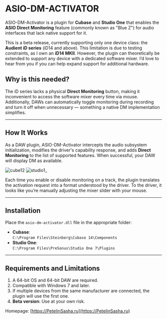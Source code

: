 # ASIO-DM-ACTIVATOR

ASIO-DM-Activator is a plugin for **Cubase** and **Studio One** that enables the **ASIO Direct Monitoring** feature (commonly known as "Blue Z") for audio interfaces that lack native support for it.

This is a beta release, currently supporting only one device class: the **Audient iD series** (iD14 and above). This limitation is due to testing constraints, as I own an **iD14 MKII**. However, the plugin can theoretically be extended to support any device with a dedicated software mixer. I’d love to hear from you if you can help expand support for additional hardware.

## Why is this needed?  
The iD series lacks a physical **Direct Monitoring** button, making it inconvenient to access the software mixer every time via mouse. Additionally, DAWs can automatically toggle monitoring during recording and turn it off when unnecessary — something a native DM implementation simplifies.

---


## How It Works

As a DAW plugin, ASIO-DM-Activator intercepts the audio subsystem initialization, modifies the driver's capability response, and adds **Direct Monitoring** to the list of supported features. When successful, your DAW will display DM as available. 

![cube12](https://github.com/user-attachments/assets/45ad1bfd-a411-416d-b43e-9a988ce446e4)
![studio1_](https://github.com/user-attachments/assets/2451e06a-1c8e-47c7-b8a4-eefb6d15302c)

Each time you enable or disable monitoring on a track, the plugin translates the activation request into a format understood by the driver. To the driver, it looks like you’re manually adjusting the mixer slider with your mouse.

---

## Installation

Place the `asio-dm-activator.dll` file in the appropriate folder:  

- **Cubase**:  
  `C:\Program Files\Steinberg\Cubase 14\Components`  
- **Studio One**:  
  `C:\Program Files\PreSonus\Studio One 7\Plugins`  

---

## Requirements and Limitations  

1. A 64-bit OS and 64-bit DAW are required.  
2. Compatible with Windows 7 and later.  
3. If multiple devices from the same manufacturer are connected, the plugin will use the first one.  
4. **Beta version**: Use at your own risk.  

Homepage: [https://PetelinSasha.ru](https://PetelinSasha.ru)

